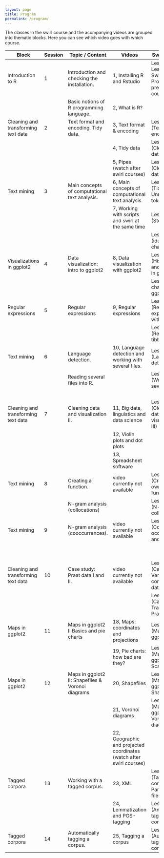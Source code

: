 ```yaml
---
layout: page
title: Program
permalink: /program/
---
```

The classes in the swirl course and the acompanying videos are grouped into thematic blocks. Here you can see which video goes with which course.

|Block                              |Session|Topic / Content                                   |Videos                                                              |Swirl Lession                                                     |Material                            |
|-----------------------------------|-------|--------------------------------------------------|--------------------------------------------------------------------|------------------------------------------------------------------|------------------------------------|
|Introduction to R                  |1      |Introduction and checking the installation.       |1, Installing R and Rstudio                                         | Lesson 1 - Lesson 7 from Swirl - "R Programming" preloaded course|                                    |
|                                   |       |Basic notions of R programming language.          |2, What is R?                                                       |                                                                  |                                    |
|Cleaning and transforming text data|2      |Text format and encoding. Tidy data.              |3, Text format & encoding                                           | Lesson 1 (Text encoding)                                         |                                    |
|                                   |       |                                                  |4, Tidy data                                                        | Lesson 2 (Cleaning text data I)                                  |                                    |
|                                   |       |                                                  |5, Pipes (watch after swirl courses)                                | Lesson 3 (Cleaning text data II)                                 |                                    |
|Text mining                        |3      |Main concepts of computational text analysis.     |6, Main concepts of computational text analysis                     | Lesson 4 (Tidy text. Unnest tokens)                              |Session_03/verne_text_clean.txt     |
|                                   |       |                                                  |7, Working with scripts and swirl at the same time                  | Lesson 5 (Stopwords)                                             |                                    |
|                                   |       |                                                  |                                                                    | Lesson 6 (identifying chapters)                                  |                                    |
|Visualizations in ggplot2          |4      |Data visualization: intro to ggplot2              |8, Data visualization with ggplot2                                  | Lesson 7 (Histograms and boxplots in ggplot2)                    |Session_04/fr_sw_own.txt            |
|                                   |       |                                                  |                                                                    | Lesson 8 (Bar charts in ggplot2)                                 |Session_04/verne_text_chapters.txt  |
|Regular expressions                |5      |Regular expressions                               |9, Regular expressions                                              | Lesson 9 (Regular expressions with stringr)                      |Session_05/quijote_freq.csv         |
|                                   |       |                                                  |                                                                    | Lesson 10 (Regex in tibbles)                                     |Session_05/verne_sentences.csv      |
|Text mining                        |6      |Language detection.                               |10, Language detection and working with several files.              | Lesson 11 (Language detection)                                   |Session_06/PS.zip                   |
|                                   |       |Reading several files into R.                     |                                                                    | Lesson 12 (Working with several files)                           |Session_06/WA.zip                   |
|                                   |       |                                                  |                                                                    |                                                                  |Session_06/WhatsApp_multilingual.txt|
|Cleaning and transforming text data|7      |Cleaning data and visualization II.               |11, Big data, linguistics and data science                          | Lesson 13 (Cleaning data and visualization III)                  |                                    |
|                                   |       |                                                  |12, Violin plots and dot plots                                      |                                                                  |                                    |
|                                   |       |                                                  |13, Spreadsheet software                                            |                                                                  |                                    |
|Text mining                        |8      |Creating a function.                              |video currently not available                                       | Lesson 14 (Create your own functions)                            |Session_08/Europarl_pt.zip          |
|                                   |       |N-gram analysis (collocations)                    |                                                                    | Lesson 15 (N-grams and collocations)                             |                                    |
|Text mining                        |9      |N-gram analysis (cooccurrences).                  |video currently not available                                       | Lesson 16 (Co-occurrences and graphs)                            |Session_09/F1-formants.csv          |
|                                   |       |                                                  |                                                                    |                                                                  |Session_09/textgrid-clean.csv       |
|                                   |       |                                                  |                                                                    |                                                                  |Session_09/voyelles-F1.csv          |
|Cleaning and transforming text data|10     |Case study: Praat data I and II.                  |video currently not available                                       | Lesson 17 (Case study I. Verifying and comparing data)           |Session_10/F1_all.TextGrid          |
|                                   |       |                                                  |                                                                    | Lesson 18 (Case study II. Transforming Praat data)               |                                    |
|Maps in ggplot2                    |11     |Maps in ggplot2 I: Basics and pie charts          |18, Maps: coordinates and projections                               | Lesson 19  (Maps in ggplot2 I)                                   |                                    |
|                                   |       |                                                  |19, Pie charts: how bad are they?                                   | Lesson 20 (Maps in ggplot2 II. Scatterpies)                      |                                    |
|Maps in ggplot2                    |12     |Maps in ggplot2 II: Shapefiles & Voronoi diagrams |20, Shapefiles                                                      | Lesson 21 (Maps in ggplot2 III. Shapefiles)                      |Session_12/CHE_admin.zip            |
|                                   |       |                                                  |21, Voronoi diagrams                                                | Lesson 22 (Maps in ggplot2 IV. Voronoi diagrams)                 |Session_12/ESP_admin.zip            |
|                                   |       |                                                  |22, Geographic and projected coordinates (watch after swirl courses)|                                                                  |                                    |
|Tagged corpora                     |13     |Working with a tagged corpus.                     |23, XML                                                             | Lesson 23 (Tagged corpora. Parsing XML files)                    |                                    |
|                                   |       |                                                  |24, Lemmatization and POS-tagging                                   | Lesson 24  (Analysing tagged corpora)                            |                                    |
|Tagged corpora                     |14     |Automatically tagging a corpus.                   |25, Tagging a corpus                                                |Lesson 25  (Automatically tagging corpora)                        |                                    |
 

